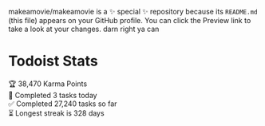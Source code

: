 makeamovie/makeamovie is a ✨ special ✨ repository because its `README.md` (this file) appears on your GitHub profile.
You can click the Preview link to take a look at your changes. darn right ya can

# Todoist Stats

<!-- TODO-IST:START -->
🏆  38,470 Karma Points           
🌸  Completed 3 tasks today           
✅  Completed 27,240 tasks so far           
⏳  Longest streak is 328 days
<!-- TODO-IST:END -->